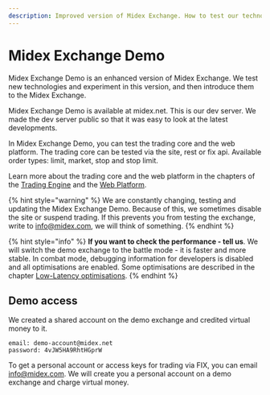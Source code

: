```yaml
---
description: Improved version of Midex Exchange. How to test our technology.
---
```


# Midex Exchange Demo

Midex Exchange Demo is an enhanced version of Midex Exchange. We test new technologies and experiment in this version, and then introduce them to the Midex Exchange.

Midex Exchange Demo is available at midex.net. This is our dev server. We made the dev server public so that it was easy to look at the latest developments.

In Midex Exchange Demo, you can test the trading core and the web platform. The trading core can be tested via the site, rest or fix api. Available order types: limit, market, stop and stop limit.

Learn more about the trading core and the web platform in the chapters of the [Trading Engine](../solutions/trading-engine/) and the [Web Platform](../solutions/web-platform/).

{% hint style="warning" %}
We are constantly changing, testing and updating the Midex Exchange Demo. Because of this, we sometimes disable the site or suspend trading. If this prevents you from testing the exchange, write to info@midex.com, we will think of something.
{% endhint %}

{% hint style="info" %}
**If you want to check the performance - tell us**. We will switch the demo exchange to the battle mode - it is faster and more stable. In combat mode, debugging information for developers is disabled and all optimisations are enabled. Some optimisations are described in the chapter [Low-Latency optimisations](../solutions/trading-engine/performance-tuning.md).
{% endhint %}

## Demo access

We created a shared account on the demo exchange and credited virtual money to it.

```text
email: demo-account@midex.net 
password: 4vJW5HA9RhtHGprW
```

To get a personal account or access keys for trading via FIX, you can email [info@midex.com](mailto:info@midex.com). We will create you a personal account on a demo exchange and charge virtual money.

